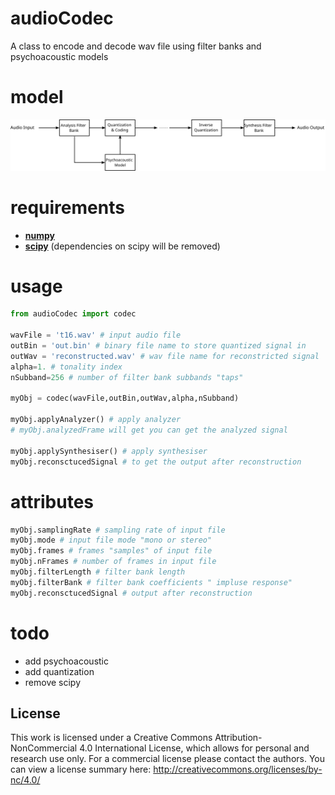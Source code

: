 # audioCodec
 A class to encode and decode wav file using filter banks and psychoacoustic models

# model
![Model](drawing.svg "Model")

# requirements
* [**numpy**](https://www.numpy.org)
* [**scipy**](https://www.scipy.org) (dependencies on scipy will be removed)

# usage
```python
from audioCodec import codec

wavFile = 't16.wav' # input audio file
outBin = 'out.bin' # binary file name to store quantized signal in
outWav = 'reconstructed.wav' # wav file name for reconstricted signal
alpha=1. # tonality index
nSubband=256 # number of filter bank subbands "taps"

myObj = codec(wavFile,outBin,outWav,alpha,nSubband)

myObj.applyAnalyzer() # apply analyzer
# myObj.analyzedFrame will get you can get the analyzed signal 

myObj.applySynthesiser() # apply synthesiser
myObj.reconsctucedSignal # to get the output after reconstruction

```
# attributes
```python
myObj.samplingRate # sampling rate of input file
myObj.mode # input file mode "mono or stereo"
myObj.frames # frames "samples" of input file
myObj.nFrames # number of frames in input file
myObj.filterLength # filter bank length
myObj.filterBank # filter bank coefficients " impluse response"
myObj.reconsctucedSignal # output after reconstruction
```

# todo
* add psychoacoustic
* add quantization
* remove scipy

## License

This work is licensed under a Creative Commons Attribution-NonCommercial 4.0 International License, which allows for personal and research use only. For a commercial license please contact the authors. You can view a license summary here: http://creativecommons.org/licenses/by-nc/4.0/
